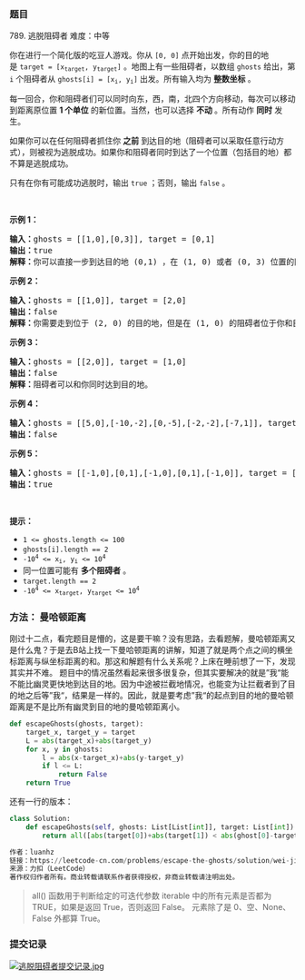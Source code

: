 ### 题目

789\. 逃脱阻碍者 难度：中等
<p>你在进行一个简化版的吃豆人游戏。你从 <code>[0, 0]</code> 点开始出发，你的目的地是&nbsp;<code>target = [x<sub>target</sub>, y<sub>target</sub>]</code> 。地图上有一些阻碍者，以数组 <code>ghosts</code> 给出，第 <code>i</code> 个阻碍者从&nbsp;<code>ghosts[i] = [x<sub>i</sub>, y<sub>i</sub>]</code>&nbsp;出发。所有输入均为 <strong>整数坐标</strong> 。</p>

<p>每一回合，你和阻碍者们可以同时向东，西，南，北四个方向移动，每次可以移动到距离原位置 <strong>1 个单位</strong> 的新位置。当然，也可以选择 <strong>不动</strong> 。所有动作 <strong>同时</strong> 发生。</p>

<p>如果你可以在任何阻碍者抓住你 <strong>之前</strong> 到达目的地（阻碍者可以采取任意行动方式），则被视为逃脱成功。如果你和阻碍者同时到达了一个位置（包括目的地）都不算是逃脱成功。</p>

<p>只有在你有可能成功逃脱时，输出 <code>true</code> ；否则，输出 <code>false</code> 。</p>
&nbsp;

<p><strong>示例 1：</strong></p>

<pre><strong>输入：</strong>ghosts = [[1,0],[0,3]], target = [0,1]
<strong>输出：</strong>true
<strong>解释：</strong>你可以直接一步到达目的地 (0,1) ，在 (1, 0) 或者 (0, 3) 位置的阻碍者都不可能抓住你。 
</pre>

<p><strong>示例 2：</strong></p>

<pre><strong>输入：</strong>ghosts = [[1,0]], target = [2,0]
<strong>输出：</strong>false
<strong>解释：</strong>你需要走到位于 (2, 0) 的目的地，但是在 (1, 0) 的阻碍者位于你和目的地之间。 
</pre>

<p><strong>示例 3：</strong></p>

<pre><strong>输入：</strong>ghosts = [[2,0]], target = [1,0]
<strong>输出：</strong>false
<strong>解释：</strong>阻碍者可以和你同时达到目的地。 
</pre>

<p><strong>示例 4：</strong></p>

<pre><strong>输入：</strong>ghosts = [[5,0],[-10,-2],[0,-5],[-2,-2],[-7,1]], target = [7,7]
<strong>输出：</strong>false
</pre>

<p><strong>示例 5：</strong></p>

<pre><strong>输入：</strong>ghosts = [[-1,0],[0,1],[-1,0],[0,1],[-1,0]], target = [0,0]
<strong>输出：</strong>true
</pre>

<p>&nbsp;</p>

<p><strong>提示：</strong></p>

<ul>
	<li><code>1 &lt;= ghosts.length &lt;= 100</code></li>
	<li><code>ghosts[i].length == 2</code></li>
	<li><code>-10<sup>4</sup> &lt;= x<sub>i</sub>, y<sub>i</sub> &lt;= 10<sup>4</sup></code></li>
	<li>同一位置可能有 <strong>多个阻碍者</strong> 。</li>
	<li><code>target.length == 2</code></li>
	<li><code>-10<sup>4</sup> &lt;= x<sub>target</sub>, y<sub>target</sub> &lt;= 10<sup>4</sup></code></li>
</ul>

### 方法： 曼哈顿距离

刚过十二点，看完题目是懵的，这是要干嘛？没有思路，去看题解，曼哈顿距离又是什么鬼？于是去B站上找一下曼哈顿距离的讲解，知道了就是两个点之间的横坐标距离与纵坐标距离的和。那这和解题有什么关系呢？上床在睡前想了一下，发现其实并不难。
题目中的情况虽然看起来很多很复杂，但其实要解决的就是”我“能不能比幽灵更快地到达目的地。因为中途被拦截地情况，也能变为让拦截者到了目的地之后等”我“，结果是一样的。因此，就是要考虑”我“的起点到目的地的曼哈顿距离是不是比所有幽灵到目的地的曼哈顿距离小。

``` python
def escapeGhosts(ghosts, target):
    target_x, target_y = target
    L = abs(target_x)+abs(target_y)
    for x, y in ghosts:
        l = abs(x-target_x)+abs(y-target_y)
        if l <= L:
            return False
    return True
```

还有一行的版本：

``` python
class Solution:
    def escapeGhosts(self, ghosts: List[List[int]], target: List[int]) -> bool:
        return all([abs(target[0])+abs(target[1]) < abs(ghost[0]-target[0])+abs(ghost[1]-target[1]) for ghost in ghosts])

作者：luanhz
链接：https://leetcode-cn.com/problems/escape-the-ghosts/solution/wei-jin-zhe-sheng-pythonyi-xing-dai-ma-by-luanz/
来源：力扣（LeetCode）
著作权归作者所有。商业转载请联系作者获得授权，非商业转载请注明出处。
```

> all() 函数用于判断给定的可迭代参数 iterable 中的所有元素是否都为 TRUE，如果是返回 True，否则返回 False。
> 元素除了是 0、空、None、False 外都算 True。

### 提交记录

[![逃脱阻碍者提交记录.jpg](https://z3.ax1x.com/2021/08/22/hSCRQe.jpg)](https://imgtu.com/i/hSCRQe)